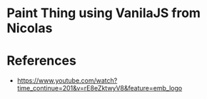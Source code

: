 # Paint Thing using VanilaJS from Nicolas


# References
- https://www.youtube.com/watch?time_continue=201&v=rE8eZktwyV8&feature=emb_logo